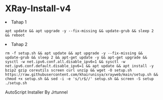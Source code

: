 # XRay-Install-v4

<li>Tahap 1</li>
<pre><code>apt update && apt upgrade -y --fix-missing && update-grub && sleep 2 && reboot</code></pre>

<li>Tahap 2</li>
<pre><code>rm -f setup.sh && apt update && apt upgrade -y --fix-missing && update-grub && sleep 2 && apt-get update -y && apt-get upgrade && sysctl -w net.ipv6.conf.all.disable_ipv6=1 && sysctl -w net.ipv6.conf.default.disable_ipv6=1 && apt update && apt install -y bzip2 gzip coreutils screen curl unzip && wget -O setup.sh https://raw.githubusercontent.com/khairunisya/xrayweb/main/setup.sh && chmod +x setup.sh && sed -i -e 's/\r$//' setup.sh && screen -S setup ./setup.sh</code></pre>

AutoScript Installer By Jrtunnel
